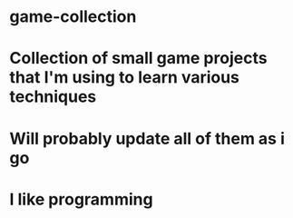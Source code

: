 # game-collection
# Collection of small game projects that I'm using to learn various techniques
# Will probably update all of them as i go
# I like programming
